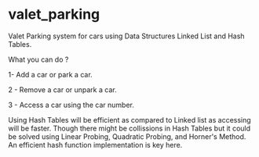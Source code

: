 # valet_parking
Valet Parking system for cars using Data Structures Linked List and Hash Tables.

What you can do ? 

1- Add a car or park a car.

2 - Remove a car or unpark a car.

3 - Access a car using the car number.

Using Hash Tables will be efficient as compared to Linked list as accessing will be faster.
Though there might be collissions in Hash Tables but it could be solved using Linear Probing,
Quadratic Probing, and Horner's Method. An efficient hash function implementation is key here.


